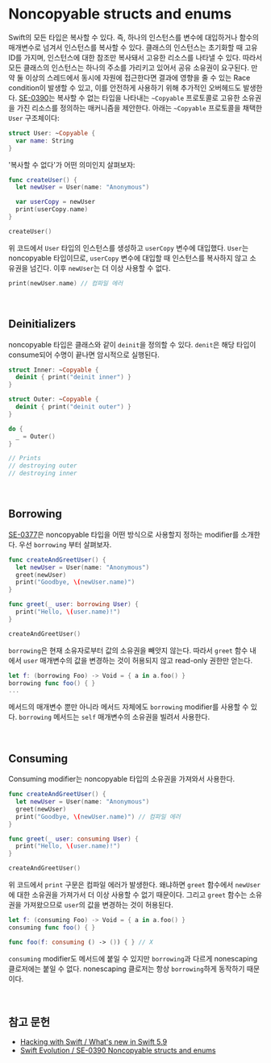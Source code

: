 # Noncopyable structs and enums

Swift의 모든 타입은 복사할 수 있다. 즉, 하나의 인스턴스를 변수에 대입하거나 함수의 매개변수로 넘겨서 인스턴스를 복사할 수 있다. 클래스의 인스턴스는 초기화할 때 고유 ID를 가지며, 인스턴스에 대한 참조만 복사돼서 고유한 리소스를 나타낼 수 있다. 따라서 모든 클래스의 인스턴스는 하나의 주소를 가리키고 있어서 공유 소유권이 요구된다. 만약 둘 이상의 스레드에서 동시에 자원에 접근한다면 결과에 영향을 줄 수 있는 Race condition이 발생할 수 있고, 이를 안전하게 사용하기 위해 추가적인 오버헤드도 발생한다. [SE-0390](https://github.com/apple/swift-evolution/blob/main/proposals/0390-noncopyable-structs-and-enums.md)는 복사할 수 없는 타입을 나타내는 `~Copyable` 프로토콜로 고유한 소유권을 가진 리소스를 정의하는 매커니즘을 제안한다. 아래는 `~Copyable` 프로토콜을 채택한 `User` 구조체이다:

```swift
struct User: ~Copyable {
  var name: String
}
```

'복사할 수 없다'가 어떤 의미인지 살펴보자:

```swift
func createUser() {
  let newUser = User(name: "Anonymous")

  var userCopy = newUser
  print(userCopy.name)
}

createUser()
```

위 코드에서 `User` 타입의 인스턴스를 생성하고 `userCopy` 변수에 대입했다. `User`는 noncopyable 타입이므로, `userCopy` 변수에 대입할 때 인스턴스를 복사하지 않고 소유권을 넘긴다. 이후 `newUser`는 더 이상 사용할 수 없다.

```swift
print(newUser.name) // 컴파일 에러
```

&nbsp;
## Deinitializers

noncopyable 타입은 클래스와 같이 `deinit`을 정의할 수 있다. `denit`은 해당 타입이 consume되어 수명이 끝나면 암시적으로 실행된다.

```swift
struct Inner: ~Copyable {
  deinit { print("deinit inner") }
}

struct Outer: ~Copyable {
  deinit { print("deinit outer") }
}

do {
  _ = Outer()
}

// Prints
// destroying outer
// destroying inner
```

&nbsp;
## Borrowing

[SE-0377](https://github.com/apple/swift-evolution/blob/main/proposals/0377-parameter-ownership-modifiers.md)은 noncopyable 타입을 어떤 방식으로 사용할지 정하는 modifier를 소개한다. 우선 `borrowing` 부터 살펴보자.

```swift
func createAndGreetUser() {
  let newUser = User(name: "Anonymous")
  greet(newUser)
  print("Goodbye, \(newUser.name)")
}

func greet(_ user: borrowing User) {
  print("Hello, \(user.name)!")
}

createAndGreetUser()
```

`borrowing`은 현재 소유자로부터 값의 소유권을 빼앗지 않는다. 따라서 `greet` 함수 내에서 `user` 매개변수의 값을 변경하는 것이 허용되지 않고 read-only 권한만 얻는다.

```swift
let f: (borrowing Foo) -> Void = { a in a.foo() }
borrowing func foo() { }
...
```

메서드의 매개변수 뿐만 아니라 메서드 자체에도 `borrowing` modifier를 사용할 수 있다. `borrowing` 메서드는 `self` 매개변수의 소유권을 빌려서 사용한다.

&nbsp;
## Consuming

Consuming modifier는 noncopyable 타입의 소유권을 가져와서 사용한다.

```swift
func createAndGreetUser() {
  let newUser = User(name: "Anonymous")
  greet(newUser)
  print("Goodbye, \(newUser.name)") // 컴파일 에러
}

func greet(_ user: consuming User) {
  print("Hello, \(user.name)!")
}

createAndGreetUser()
```

위 코드에서 `print` 구문은 컴파일 에러가 발생한다. 왜냐하면 `greet` 함수에서 `newUser`에 대한 소유권을 가져가서 더 이상 사용할 수 없기 때문이다. 그리고 `greet` 함수는 소유권을 가져왔으므로 `user`의 값을 변경하는 것이 허용된다.

```swift
let f: (consuming Foo) -> Void = { a in a.foo() }
consuming func foo() { }

func foo(f: consuming () -> ()) { } // X
```

`consuming` modifier도 메서드에 붙일 수 있지만 `borrowing`과 다르게 nonescaping 클로저에는 붙일 수 없다. nonescaping 클로저는 항상 `borrowing`하게 동작하기 때문이다.

&nbsp;
## 참고 문헌

- [Hacking with Swift / What's new in Swift 5.9](https://www.hackingwithswift.com/articles/258/whats-new-in-swift-5-9)
- [Swift Evolution / SE-0390 Noncopyable structs and enums](https://github.com/apple/swift-evolution/blob/main/proposals/0390-noncopyable-structs-and-enums.md)
